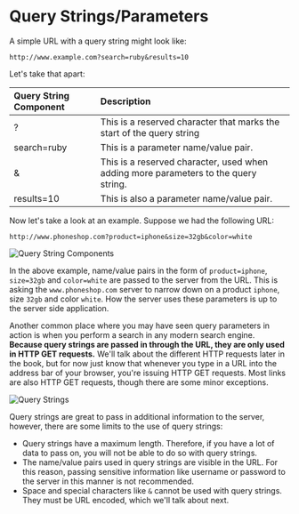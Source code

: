 <!--title={Query Strings/Parameters}-->

# Query Strings/Parameters

A simple URL with a query string might look like:

```irb
http://www.example.com?search=ruby&results=10
```

Let's take that apart:

| Query String Component | Description                                                  |
| :--------------------- | :----------------------------------------------------------- |
| ?                      | This is a reserved character that marks the start of the query string |
| search=ruby            | This is a parameter name/value pair.                         |
| &                      | This is a reserved character, used when adding more parameters to the query string. |
| results=10             | This is also a parameter name/value pair.                    |

Now let's take a look at an example. Suppose we had the following URL:

```irb
http://www.phoneshop.com?product=iphone&size=32gb&color=white
```



![Query String Components](https://d186loudes4jlv.cloudfront.net/http/images/query_string_components.png)



In the above example, name/value pairs in the form of `product=iphone`, `size=32gb` and `color=white` are passed to the server from the URL. This is asking the `www.phoneshop.com` server to narrow down on a product `iphone`, size `32gb` and color `white`. How the server uses these parameters is up to the server side application.

Another common place where you may have seen query parameters in action is when you perform a search in any modern search engine. **Because query strings are passed in through the URL, they are only used in HTTP GET requests.** We'll talk about the different HTTP requests later in the book, but for now just know that whenever you type in a URL into the address bar of your browser, you're issuing HTTP GET requests. Most links are also HTTP GET requests, though there are some minor exceptions.



![Query Strings](https://d186loudes4jlv.cloudfront.net/http/images/query_strings.jpg)



Query strings are great to pass in additional information to the server, however, there are some limits to the use of query strings:

- Query strings have a maximum length. Therefore, if you have a lot of data to pass on, you will not be able to do so with query strings.
- The name/value pairs used in query strings are visible in the URL. For this reason, passing sensitive information like username or password to the server in this manner is not recommended.
- Space and special characters like `&` cannot be used with query strings. They must be URL encoded, which we'll talk about next.